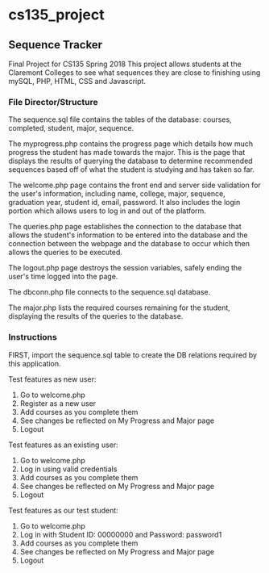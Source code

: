 # cs135_project
## Sequence Tracker
Final Project for CS135 Spring 2018
This project allows students at the Claremont Colleges to see what sequences they are close to finishing using mySQL, PHP, HTML, CSS and Javascript.  

### File Director/Structure
The sequence.sql file contains the tables of the database: courses, completed, student, major, sequence. 

The myprogress.php contains the progress page which details how much progress the student has made towards the major. This is the page that displays the results of querying the database to determine recommended sequences based off of what the student is studying and has taken so far.

The welcome.php page contains the front end and server side validation for the user's information, including name, college, major, sequence, graduation year, student id, email, password. It also includes the login portion which allows users to log in and out of the platform.

The queries.php page establishes the connection to the database that allows the student's information to be entered into the database and the connection between the webpage and the database to occur which then allows the queries to be executed.

The logout.php page destroys the session variables, safely ending the user's time logged into the page.

The dbconn.php file connects to the sequence.sql database.

The major.php lists the required courses remaining for the student, displaying the results of the queries to the database. 

### Instructions
FIRST, import the sequence.sql table to create the DB relations required by this application.

Test features as new user:
1. Go to welcome.php
2. Register as a new user
3. Add courses as you complete them
4. See changes be reflected on My Progress and Major page
5. Logout

Test features as an existing user:
1. Go to welcome.php
2. Log in using valid credentials
3. Add courses as you complete them
4. See changes be reflected on My Progress and Major page
5. Logout

Test features as our test student:
1. Go to welcome.php
2. Log in with Student ID: 00000000 and Password: password1
3. Add courses as you complete them
4. See changes be reflected on My Progress and Major page
5. Logout
